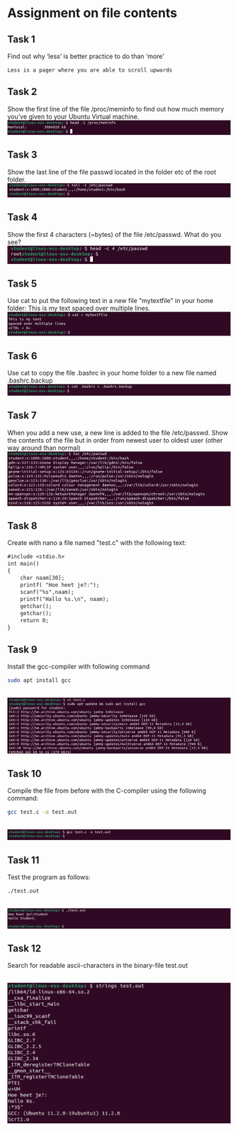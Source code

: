 # Assignment on file contents

## Task 1
Find out why ‘less’ is better practice to do than ‘more’

```
Less is a pager where you are able to scroll upwards
```

## Task 2
Show the first line of the file /proc/meminfo to find out how much memory you’ve given to your Ubuntu Virtual machine. 
<br/>![](images/2022-08-14-23-00-42.png)

## Task 3
Show the last line of the file passwd located in the folder etc of the root folder.
<br/>![](images/2022-08-14-23-01-37.png)


## Task 4
Show the first 4 characters (=bytes) of the file /etc/passwd. What do you see? 
<br/>![](images/2022-08-14-23-02-29.png)

## Task 5
Use cat to put the following text in a new file "mytextfile" in your home folder:
This is my text
spaced over multiple lines.
<br/>![](images/2022-08-14-23-02-52.png)

## Task 6
Use cat to copy the file .bashrc in your home folder to a new file named .bashrc.backup
<br/>![](images/2022-08-14-23-03-12.png)

## Task 7
When you add a new use, a new line is added to the file /etc/passwd. Show the contents of the file but in order from newest user to oldest user (other way around than normal) 
<br/>![](images/2022-08-14-23-11-37.png)


## Task 8
Create with nano a file named "test.c" with the following text:	

```
#include <stdio.h>
int main()
{
	char naam[30];
	printf( "Hoe heet je?:");
	scanf("%s",naam);
	printf("Hallo %s.\n", naam);
	getchar();
	getchar();
	return 0;
}
```



## Task 9
Install the gcc-compiler with following command
```bash
sudo apt install gcc
```
<br/>![](images/2022-08-14-23-12-29.png)

## Task 10
Compile the file from before with the C-compiler using the following command: 
```bash
gcc test.c -o test.out
```
<br/>![](images/2022-08-14-23-05-06.png)


## Task 11
Test the program as follows: 
```bash
./test.out
```

<br/>![](images/2022-08-14-23-05-24.png)

## Task 12
Search for readable ascii-characters in the binary-file test.out

<br/>![](images/2022-08-14-23-13-40.png)